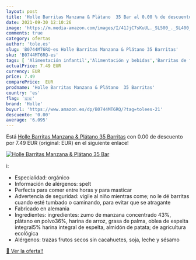 ```yaml
---
layout: post
title: 'Holle Barritas Manzana & Plátano  35 Bar al 0.00 % de descuento'
date: 2021-09-30 12:10:26
image: 'https://m.media-amazon.com/images/I/41JjC7sKuUL._SL500_._SL400_.jpg'
comments: true
category: ofertas
author: 'tole.es'
slug: 'B0744MT6RQ-es Holle Barritas Manzana & Plátano 35 Barritas'
sku: 'B0744MT6RQ-es'
tags: [ 'Alimentación infantil','Alimentación y bebidas','Barritas de fruta para bebé','Galletas y tentempiés para bebé','holle','manzana', ]
actualPrice: 7.49 EUR
currency: EUR
price: 7.49
comparePrice:  EUR
prodname: 'Holle Barritas Manzana & Plátano  35 Barritas'
country: 'es'
flag: '🇪🇸'
brand: 'Holle'
buyurl: 'https://www.amazon.es/dp/B0744MT6RQ/?tag=tolees-21'
descuento: '0.00'
average: '6.095'
---
```


Está [Holle Barritas Manzana & Plátano  35 Barritas](https://www.amazon.es/dp/B0744MT6RQ/?tag=tolees-21) con 0.00 de descuento por 7.49 EUR (original:  EUR) en el siguiente enlace!

[![Holle Barritas Manzana & Plátano  35 Bar](https://m.media-amazon.com/images/I/41JjC7sKuUL._SL500_._SL400_.jpg)](https://www.amazon.es/dp/B0744MT6RQ/?tag=tolees-21)

ℹ️:

- Especialidad: orgánico
- Información de alérgenos: spelt
- Perfecta para comer entre horas y para masticar
- Advertencia de seguridad: vigile al niño mientras come; no le dé barritas cuando esté tumbado o caminando, para evitar que se atragante
- Fabricado en alemania
- Ingredientes: ingredientes: zumo de manzana concentrado 43%, plátano en polvo36%, harina de arroz, grasa de palma, oblea de espelta integral5% harina integral de espelta, almidón de patata; de agricultura ecológica
- Alérgenos: trazas frutos secos sin cacahuetes, soja, leche y sésamo

[🛒 Ver la oferta!!](https://www.amazon.es/dp/B0744MT6RQ/?tag=tolees-21)
